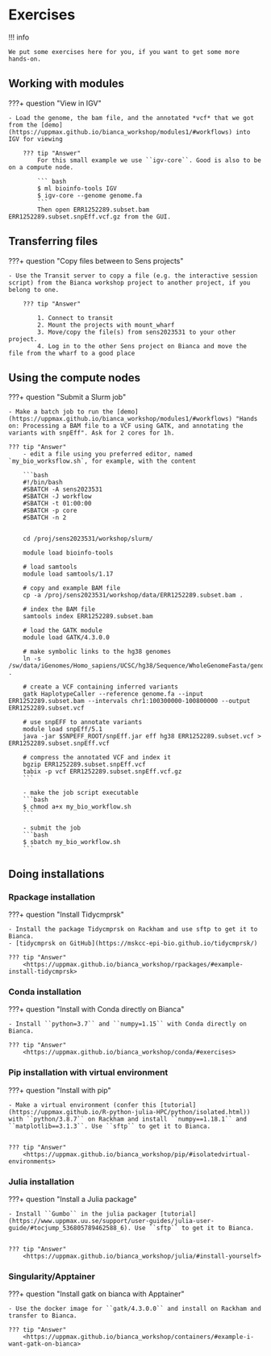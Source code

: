 # Exercises

!!! info

    We put some exercises here for you, if you want to get some more hands-on.
    

## Working with modules

???+ question "View in IGV"

   
    - Load the genome, the bam file, and the annotated *vcf* that we got from the [demo](https://uppmax.github.io/bianca_workshop/modules1/#workflows) into IGV for viewing

        ??? tip "Answer"
            For this small example we use ``igv-core``. Good is also to be on a compute node.
            
            ``` bash
            $ ml bioinfo-tools IGV
            $ igv-core --genome genome.fa 
            ```
            Then open ERR1252289.subset.bam ERR1252289.subset.snpEff.vcf.gz from the GUI.

## Transferring files

???+ question "Copy files between to Sens projects"

    - Use the Transit server to copy a file (e.g. the interactive session script) from the Bianca workshop project to another project, if you belong to one. 

        ??? tip "Answer"
            
            1. Connect to transit
            2. Mount the projects with mount_wharf
            3. Move/copy the file(s) from sens2023531 to your other project.
            4. Log in to the other Sens project on Bianca and move the file from the wharf to a good place
           
            

## Using the compute nodes

???+ question "Submit a Slurm job"

    - Make a batch job to run the [demo](https://uppmax.github.io/bianca_workshop/modules1/#workflows) "Hands on: Processing a BAM file to a VCF using GATK, and annotating the variants with snpEff". Ask for 2 cores for 1h.
    
    ??? tip "Answer"
        - edit a file using you preferred editor, named `my_bio_worksflow.sh`, for example, with the content
        
        ```bash
        #!/bin/bash
        #SBATCH -A sens2023531
        #SBATCH -J workflow
        #SBATCH -t 01:00:00
        #SBATCH -p core
        #SBATCH -n 2


        cd /proj/sens2023531/workshop/slurm/

        module load bioinfo-tools

        # load samtools
        module load samtools/1.17

        # copy and example BAM file
        cp -a /proj/sens2023531/workshop/data/ERR1252289.subset.bam .

        # index the BAM file
        samtools index ERR1252289.subset.bam

        # load the GATK module
        module load GATK/4.3.0.0

        # make symbolic links to the hg38 genomes
        ln -s /sw/data/iGenomes/Homo_sapiens/UCSC/hg38/Sequence/WholeGenomeFasta/genome.* .

        # create a VCF containing inferred variants
        gatk HaplotypeCaller --reference genome.fa --input ERR1252289.subset.bam --intervals chr1:100300000-100800000 --output ERR1252289.subset.vcf

        # use snpEFF to annotate variants
        module load snpEff/5.1
        java -jar $SNPEFF_ROOT/snpEff.jar eff hg38 ERR1252289.subset.vcf > ERR1252289.subset.snpEff.vcf

        # compress the annotated VCF and index it
        bgzip ERR1252289.subset.snpEff.vcf
        tabix -p vcf ERR1252289.subset.snpEff.vcf.gz
        ```

        - make the job script executable
        ```bash
        $ chmod a+x my_bio_workflow.sh
        ```
        
        - submit the job
        ```bash
        $ sbatch my_bio_workflow.sh
        ```
        
## Doing installations

### Rpackage installation

???+ question "Install Tidycmprsk"

    - Install the package Tidycmprsk on Rackham and use sftp to get it to Bianca.
    - [tidycmprsk on GitHub](https://mskcc-epi-bio.github.io/tidycmprsk/)
     
    ??? tip "Answer"
        <https://uppmax.github.io/bianca_workshop/rpackages/#example-install-tidycmprsk>

### Conda installation

???+ question "Install with Conda directly on Bianca"

    - Install ``python=3.7`` and ``numpy=1.15`` with Conda directly on Bianca.

    ??? tip "Answer"
        <https://uppmax.github.io/bianca_workshop/conda/#exercises>


### Pip installation with virtual environment

???+ question "Install with pip"

    - Make a virtual environment (confer this [tutorial](https://uppmax.github.io/R-python-julia-HPC/python/isolated.html)) with ``python/3.8.7`` on Rackham and install ``numpy==1.18.1`` and ``matplotlib==3.1.3``. Use ``sftp`` to get it to Bianca.
    

    ??? tip "Answer"
        <https://uppmax.github.io/bianca_workshop/pip/#isolatedvirtual-environments>


### Julia installation

???+ question "Install a Julia package"

    - Install ``Gumbo`` in the julia packager [tutorial](https://www.uppmax.uu.se/support/user-guides/julia-user-guide/#tocjump_536805789462588_6). Use ``sftp`` to get it to Bianca.
    

    ??? tip "Answer"
        <https://uppmax.github.io/bianca_workshop/julia/#install-yourself>


### Singularity/Apptainer

???+ question "Install gatk on bianca with Apptainer"

    - Use the docker image for ``gatk/4.3.0.0`` and install on Rackham and transfer to Bianca.

    ??? tip "Answer"
        <https://uppmax.github.io/bianca_workshop/containers/#example-i-want-gatk-on-bianca>
